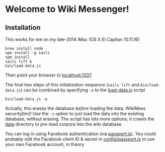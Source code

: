 # Welcome to Wiki Messenger!

## Installation

This works for me on my late-2014 iMac (OS X El Capitan 10.11.16)

    brew install node
    npm install -g sails
    npm install
    sails lift &
    bin/load-data.js

Then point your browser to [localhost:1337](http://localhost:1337/).

The final two steps of this initialization sequence (`sails lift` and `bin/load-data.js`) can be combined by specifying `-e` to the [load-data.js](bin/load-data.js) script

    bin/load-data.js -e

Actually, this erases the database _before_ loading the data. WikiMess security[tm]!
Use the `-s` option to just load the data into the existing database, without erasing.
The script has lots more options; it crawls the [data](data) directory to pre-load corpora into the wiki database.

You can log in using Facebook authentication (via [passport.js](http://passportjs.org/)).
You could probably edit the Facebook client ID & secret in [config/passport.js](config/passport.js) to use your own Facebook account, in theory.
